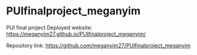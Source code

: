# PUIfinalproject_meganyim
PUI final project
Deployed website: https://meganyim27.github.io/PUIfinalproject_meganyim/

Repository link: https://github.com/meganyim27/PUIfinalproject_meganyim
